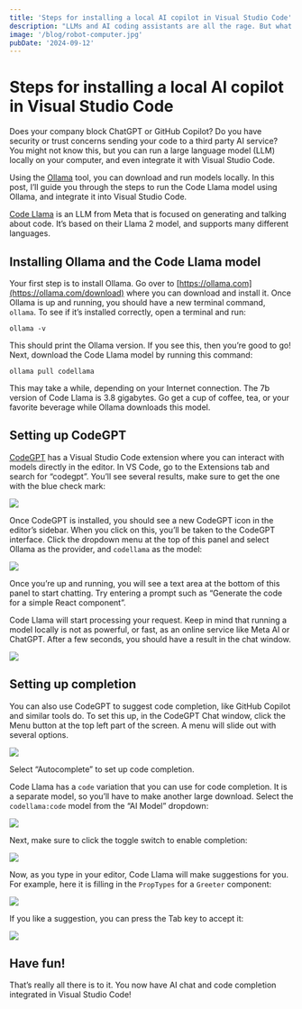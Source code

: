 ```yaml
---
title: 'Steps for installing a local AI copilot in Visual Studio Code'
description: "LLMs and AI coding assistants are all the rage. But what if you can't use tools like ChatGPT or GItHub Copilot at work? What if you have privacy concerns? For these situations, you can run LLMs locally on your computer."
image: '/blog/robot-computer.jpg'
pubDate: '2024-09-12'
---
```

# Steps for installing a local AI copilot in Visual Studio Code

Does your company block ChatGPT or GitHub Copilot? Do you have security or trust concerns sending your code to a third party AI service? You might not know this, but you can run a large language model (LLM) locally on your computer, and even integrate it with Visual Studio Code.

Using the [Ollama](https://ollama.com) tool, you can download and run models locally. In this post, I’ll guide you through the steps to run the Code Llama model using Ollama, and integrate it into Visual Studio Code.

[Code Llama](https://ollama.com/library/codellama) is an LLM from Meta that is focused on generating and talking about code. It’s based on their Llama 2 model, and supports many different languages.

## Installing Ollama and the Code Llama model

Your first step is to install Ollama. Go over to [https://ollama.com](https://ollama.com/download) where you can download and install it. Once Ollama is up and running, you should have a new terminal command, `ollama`. To see if it’s installed correctly, open a terminal and run:

```plaintext
ollama -v
```

This should print the Ollama version. If you see this, then you’re good to go! Next, download the Code Llama model by running this command:

```plaintext
ollama pull codellama
```

This may take a while, depending on your Internet connection. The 7b version of Code Llama is 3.8 gigabytes. Go get a cup of coffee, tea, or your favorite beverage while Ollama downloads this model.

## Setting up CodeGPT

[CodeGPT](https://codegpt.co/) has a Visual Studio Code extension where you can interact with models directly in the editor. In VS Code, go to the Extensions tab and search for “codegpt”. You’ll see several results, make sure to get the one with the blue check mark:

![](https://cdn.hashnode.com/res/hashnode/image/upload/v1726170993828/1be46d9e-84c7-4870-80c7-25913a59c425.png)

Once CodeGPT is installed, you should see a new CodeGPT icon in the editor’s sidebar. When you click on this, you’ll be taken to the CodeGPT interface. Click the dropdown menu at the top of this panel and select Ollama as the provider, and `codellama` as the model:

![](https://cdn.hashnode.com/res/hashnode/image/upload/v1726171147953/b1d32f3a-e024-4325-9daf-8d0aa160fc47.png)

Once you’re up and running, you will see a text area at the bottom of this panel to start chatting. Try entering a prompt such as “Generate the code for a simple React component”.

Code Llama will start processing your request. Keep in mind that running a model locally is not as powerful, or fast, as an online service like Meta AI or ChatGPT. After a few seconds, you should have a result in the chat window.

![](https://cdn.hashnode.com/res/hashnode/image/upload/v1726171287146/577825c9-e699-4df6-8fe4-c3f89e9504de.png)

## Setting up completion

You can also use CodeGPT to suggest code completion, like GitHub Copilot and similar tools do. To set this up, in the CodeGPT Chat window, click the Menu button at the top left part of the screen. A menu will slide out with several options.

![](https://cdn.hashnode.com/res/hashnode/image/upload/v1726171403849/787917d0-4413-4663-9e62-f8a585b56ad4.png)

Select “Autocomplete” to set up code completion.

Code Llama has a `code` variation that you can use for code completion. It is a separate model, so you’ll have to make another large download. Select the `codellama:code` model from the “AI Model” dropdown:

![](https://cdn.hashnode.com/res/hashnode/image/upload/v1726171506603/d179d376-0e4a-4bdc-9bde-0ebaa0dada60.png)

Next, make sure to click the toggle switch to enable completion:

![](https://cdn.hashnode.com/res/hashnode/image/upload/v1726171555493/75f284a1-b164-42b1-ade4-dc1f617319d5.png)

Now, as you type in your editor, Code Llama will make suggestions for you. For example, here it is filling in the `PropTypes` for a `Greeter` component:

![](https://cdn.hashnode.com/res/hashnode/image/upload/v1726171695622/757a28da-dc0d-4118-bdaf-b8c584ee3632.png)

If you like a suggestion, you can press the Tab key to accept it:

![](https://cdn.hashnode.com/res/hashnode/image/upload/v1726171724789/11fabb93-b01f-4eae-926d-1a9980729185.png)

## Have fun!

That’s really all there is to it. You now have AI chat and code completion integrated in Visual Studio Code!
